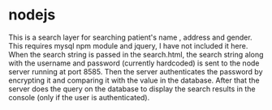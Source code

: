 nodejs
======

This is a search layer for searching patient's name , address and gender.
This requires mysql npm module and jquery, I have not included it here.
When the search string is passed in the search.html, the search string along with the username and password (currently hardcoded) is sent to the node server running at port 8585.
Then the server authenticates the password by encrypting it and comparing it with the value in the database.
After that the server does the query on the database to display the search results in the console (only if the user is authenticated).
